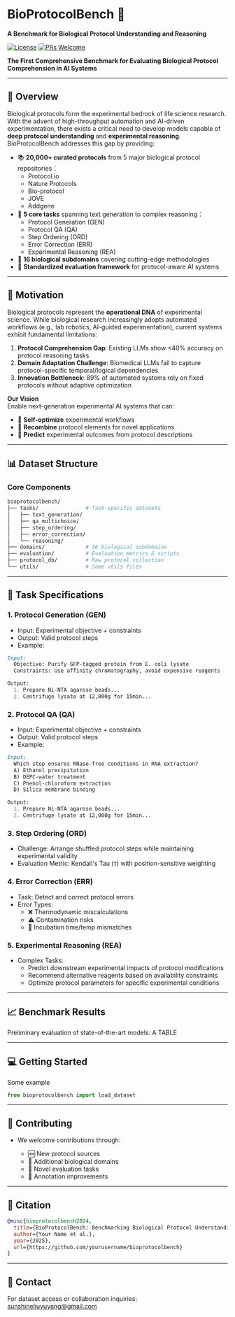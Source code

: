 # BioProtocolBench 🧪
**A Benchmark for Biological Protocol Understanding and Reasoning**

[![License](https://img.shields.io/badge/License-Apache_2.0-blue.svg)](https://opensource.org/licenses/Apache-2.0)
[![PRs Welcome](https://img.shields.io/badge/PRs-welcome-brightgreen.svg)](https://github.com/yourusername/bioprotocolbench/pulls)

**The First Comprehensive Benchmark for Evaluating Biological Protocol Comprehension in AI Systems**

---

## 🌟 Overview
Biological protocols form the experimental bedrock of life science research. With the advent of high-throughput automation and AI-driven experimentation, there exists a critical need to develop models capable of **deep protocol understanding** and **experimental reasoning**. BioProtocolBench addresses this gap by providing:
- 📚 **20,000+ curated protocols** from 5 major biological protocol repositories：
  - Protocol.io
  - Nature Protocols
  - Bio-protocol
  - JOVE
  - Addgene
- 🎯 **5 core tasks** spanning text generation to complex reasoning：
  - Protocol Generation (GEN)
  - Protocol QA (QA)
  - Step Ordering (ORD)
  - Error Correction (ERR)
  - Experimental Reasoning (REA)
- 🧬 **16 biological subdomains** covering cutting-edge methodologies
- 🔬 **Standardized evaluation framework** for protocol-aware AI systems
  
---

## 🚀 Motivation
Biological protocols represent the **operational DNA** of experimental science. While biological research increasingly adopts automated workflows (e.g., lab robotics, AI-guided experimentation), current systems exhibit fundamental limitations:
1. **Protocol Comprehension Gap**: Existing LLMs show <40% accuracy on protocol reasoning tasks
2. **Domain Adaptation Challenge**: Biomedical LLMs fail to capture protocol-specific temporal/logical dependencies
3. **Innovation Bottleneck**: 89% of automated systems rely on fixed protocols without adaptive optimization

**Our Vision**  
Enable next-generation experimental AI systems that can:
- 🔄 **Self-optimize** experimental workflows
- 🧩 **Recombine** protocol elements for novel applications
- 🔮 **Predict** experimental outcomes from protocol descriptions

---

## 📊 Dataset Structure
### Core Components
```bash
bioprotocolbench/
├── tasks/               # Task-specific datasets
│   ├── text_generation/
│   ├── qa_multichoice/
│   ├── step_ordering/
│   ├── error_correction/
│   └── reasoning/
├── domains/             # 16 biological subdomains
├── evaluation/          # Evaluation metrics & scripts
├── protocol_db/         # Raw protocol collection
└── utils/               # Some utils files
```

---

## 🧩 Task Specifications
### 1. Protocol Generation (GEN)
- Input: Experimental objective + constraints
- Output: Valid protocol steps
- Example:
```markdown
Input: 
  Objective: Purify GFP-tagged protein from E. coli lysate
  Constraints: Use affinity chromatography, avoid expensive reagents

Output:
  1. Prepare Ni-NTA agarose beads...
  2. Centrifuge lysate at 12,000g for 15min...
```

### 2. Protocol QA (QA)
- Input: Experimental objective + constraints
- Output: Valid protocol steps
- Example:
```markdown
Input: 
  Which step ensures RNase-free conditions in RNA extraction?
  A) Ethanol precipitation  
  B) DEPC-water treatment  
  C) Phenol-chloroform extraction  
  D) Silica membrane binding

Output:
  1. Prepare Ni-NTA agarose beads...
  2. Centrifuge lysate at 12,000g for 15min...
```

### 3. Step Ordering (ORD)
- Challenge: Arrange shuffled protocol steps while maintaining experimental validity
- Evaluation Metric: Kendall's Tau (τ) with position-sensitive weighting


### 4. Error Correction (ERR)
- Task: Detect and correct protocol errors
- Error Types:
  - ❌ Thermodynamic miscalculations
  - ⚠️ Contamination risks
  - 🔀 Incubation time/temp mismatches

### 5. Experimental Reasoning (REA)
- Complex Tasks:
  - Predict downstream experimental impacts of protocol modifications
  - Recommend alternative reagents based on availability constraints
  - Optimize protocol parameters for specific experimental conditions

---

## 📈 Benchmark Results
Preliminary evaluation of state-of-the-art models:
A TABLE

---

## 💻 Getting Started
Some example
```python
from bioprotocolbench import load_dataset

```

---

## 🤝 Contributing
- We welcome contributions through:

  - 🆕 New protocol sources
  - 🧪 Additional biological domains
  - 🧠 Novel evaluation tasks
  - 📝 Annotation improvements

---

## 📜 Citation
```bibtex
@misc{bioprotocolbench2024,
  title={BioProtocolBench: Benchmarking Biological Protocol Understanding in AI Systems},
  author={Your Name et al.},
  year={2025},
  url={https://github.com/yourusername/bioprotocolbench}
}
```

---

## 📧 Contact
For dataset access or collaboration inquiries:
sunshineliuyuyang@gmail.com


